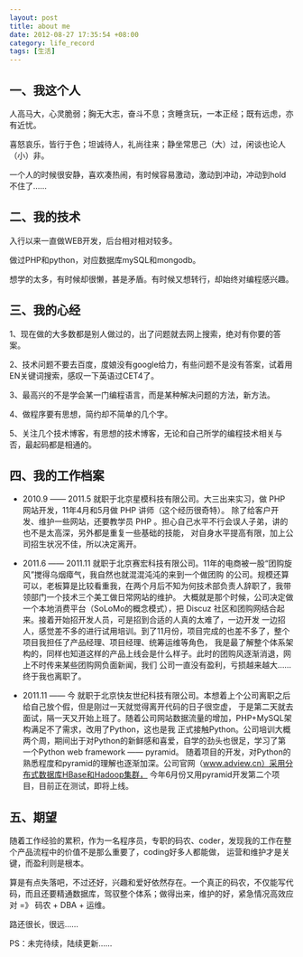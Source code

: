 ```yaml
---
layout: post
title: about me
date: 2012-08-27 17:35:54 +08:00
category: life_record
tags: [生活]
---
```


## 一、我这个人

人高马大，心灵脆弱；胸无大志，奋斗不息；贪睡贪玩，一本正经；既有远虑，亦有近忧。

喜怒哀乐，皆行于色；坦诚待人，礼尚往来；静坐常思己（大）过，闲谈也论人（小）非。

一个人的时候很安静，喜欢凑热闹，有时候容易激动，激动到冲动，冲动到hold不住了……

## 二、我的技术

入行以来一直做WEB开发，后台相对相对较多。

做过PHP和python，对应数据库mySQL和mongodb。

想学的太多，有时候却很懒，甚是矛盾。有时候又想转行，却始终对编程感兴趣。

## 三、我的心经

1、现在做的大多数都是别人做过的，出了问题就去网上搜索，绝对有你要的答案。

2、技术问题不要去百度，度娘没有google给力，有些问题不是没有答案，试着用EN关键词搜索，感叹一下英语过CET4了。

3、最高兴的不是学会某一门编程语言，而是某种解决问题的方法，新方法。

4、做程序要有思想，简约却不简单的几个字。

5、关注几个技术博客，有思想的技术博客，无论和自己所学的编程技术相关与否，最起码都是相通的。

## 四、我的工作档案

- 2010.9 —— 2011.5 就职于北京星模科技有限公司。大三出来实习，做 PHP 网站开发，11年4月和5月做 PHP 讲师（这个经历很奇特）。
除了给客户开发、维护一些网站，还要教学员 PHP 。担心自己水平不行会误人子弟，讲的也不是太高深，另外都是重复一些基础的技能，
对自身水平提高有限，加上公司招生状况不佳，所以决定离开。

- 2011.6 —— 2011.11 就职于北京赛宏科技有限公司。11年的电商被一股“团购旋风”搅得乌烟瘴气，我自然也就混混沌沌的来到一个做团购
的公司。规模还算可以，老板算是比较看重我，在两个月后不知为何技术部负责人辞职了，我带领部门一个技术三个美工做日常网站的维护。
大概就是那个时候，公司决定做一个本地消费平台（SoLoMo的概念模式），把 Discuz 社区和团购网结合起来。接着开始招开发人员，可是招到合适的人真的太难了，一边开发
一边招人，感觉差不多的进行试用培训。到了11月份，项目完成的也差不多了，整个项目我担任了产品经理、项目经理、统筹运维等角色，
我是最了解整个体系架构的，同样也知道这样的产品上线会是什么样子。此时的团购风逐渐消退，网上不时传来某些团购网负面新闻，我们
公司一直没有盈利，亏损越来越大……终于我也离职了。

- 2011.11 —— 今 就职于北京快友世纪科技有限公司。本想着上个公司离职之后给自己放个假，但是刚过一天就觉得离开代码的日子很空虚，
于是第二天就去面试，隔一天又开始上班了。随着公司网站数据流量的增加，PHP+MySQL架构满足不了需求，改用了Python，这也是我
正式接触Python。公司培训大概两个周，期间出于对Python的新鲜感和喜爱，自学的劲头也很足，学习了第一个Python web framework —— pyramid。
随着项目的开发，对Python的熟悉程度和pyramid的理解也逐渐加深。公司官网（www.adview.cn）采用分布式数据库HBase和Hadoop集群，
今年6月份又用pyramid开发第二个项目，目前正在测试，即将上线。


## 五、期望

随着工作经验的累积，作为一名程序员，专职的码农、coder，发现我的工作在整个产品流程中的价值不是那么重要了，coding好多人都能做，
运营和维护才是关键，而盈利则是根本。

算是有点失落吧，不过还好，兴趣和爱好依然存在。一个真正的码农，不仅能写代码，而且还要精通数据库，驾驭整个体系；做得出来，维护的好，紧急情况高效应对 =》 码农 + DBA + 运维。

路还很长，很远……

PS：未完待续，陆续更新……
